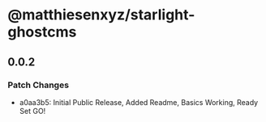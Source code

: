 # @matthiesenxyz/starlight-ghostcms

## 0.0.2

### Patch Changes

- a0aa3b5: Initial Public Release, Added Readme, Basics Working, Ready Set GO!

